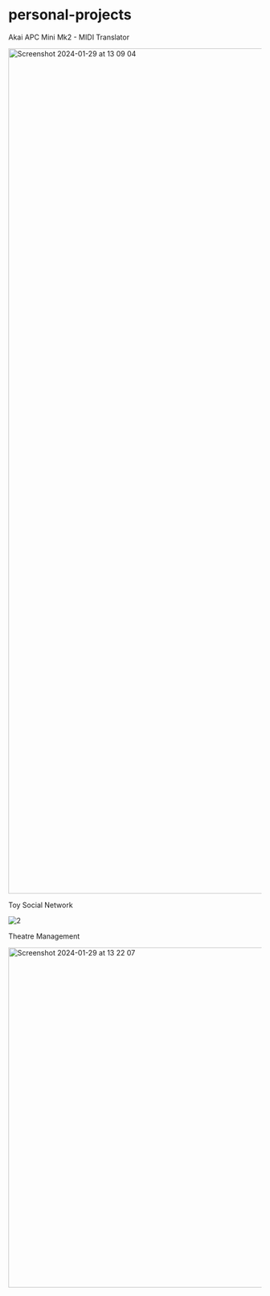 # personal-projects

Akai APC Mini Mk2 - MIDI Translator

<img width="1680" alt="Screenshot 2024-01-29 at 13 09 04" src="https://github.com/rauldavid90/personal-projects/assets/100197393/4902d473-5adc-4b1e-b05e-b8938d40da18">

Toy Social Network

![2](https://github.com/rauldavid90/personal-projects/assets/100197393/9944bc61-1927-4c71-b144-c46846746d8b)

Theatre Management

<img width="676" alt="Screenshot 2024-01-29 at 13 22 07" src="https://github.com/rauldavid90/personal-projects/assets/100197393/e9cb119a-f0f0-4e94-b38c-07e34a538cb9">

